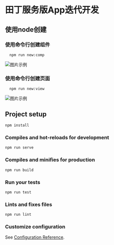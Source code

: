 # 田丁服务版App迭代开发

## 使用node创建

### 使用命令行创建组件
```shell
  npm run new:comp
```
![图片示例](https://user-gold-cdn.xitu.io/2019/4/24/16a4e59e7697b069?w=528&h=207&f=png&s=12547)

### 使用命令行创建页面
```shell
  npm run new:view
```
![图片示例](https://user-gold-cdn.xitu.io/2019/4/24/16a4e59362d9cc5b?w=350&h=190&f=png&s=7983)

## Project setup
```
npm install
```

### Compiles and hot-reloads for development
```
npm run serve
```

### Compiles and minifies for production
```
npm run build
```

### Run your tests
```
npm run test
```

### Lints and fixes files
```
npm run lint
```

### Customize configuration
See [Configuration Reference](https://cli.vuejs.org/config/).
